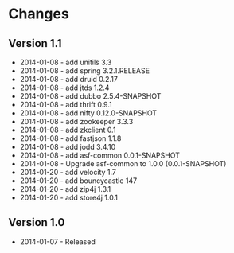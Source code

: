 # Changes

## Version 1.1
* 2014-01-08 - add unitils 3.3
* 2014-01-08 - add spring 3.2.1.RELEASE
* 2014-01-08 - add druid 0.2.17
* 2014-01-08 - add jtds 1.2.4
* 2014-01-08 - add dubbo 2.5.4-SNAPSHOT
* 2014-01-08 - add thrift 0.9.1
* 2014-01-08 - add nifty 0.12.0-SNAPSHOT
* 2014-01-08 - add zookeeper 3.3.3
* 2014-01-08 - add zkclient 0.1
* 2014-01-08 - add fastjson 1.1.8
* 2014-01-08 - add jodd 3.4.10
* 2014-01-08 - add asf-common 0.0.1-SNAPSHOT
* 2014-01-08 - Upgrade asf-common to 1.0.0 (0.0.1-SNAPSHOT)
* 2014-01-20 - add velocity 1.7
* 2014-01-20 - add bouncycastle 147
* 2014-01-20 - add zip4j 1.3.1
* 2014-01-20 - add store4j 1.0.1


## Version 1.0

* 2014-01-07 - Released

